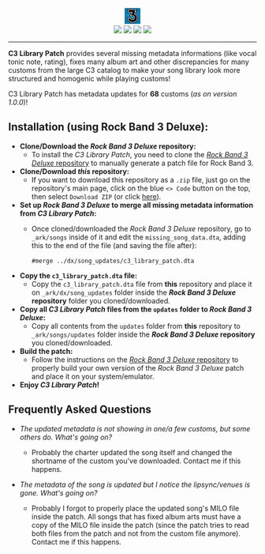 <div align=center>
<img src='./images/rb3logo.webp' width='32px'>
</div>

<div align=center>
<img src='https://img.shields.io/github/last-commit/ruggeryiury/c3-library-patch?color=%23DDD&style=for-the-badge' /> <img src='https://img.shields.io/github/repo-size/ruggeryiury/c3-library-patch?style=for-the-badge' /> <img src='https://img.shields.io/github/issues/ruggeryiury/c3-library-patch?style=for-the-badge' /> <img src='https://img.shields.io/github/package-json/v/ruggeryiury/c3-library-patch?style=for-the-badge' />
</div>

- - - -

__C3 Library Patch__ provides several missing metadata informations (like vocal tonic note, rating), fixes many album art and other discrepancies for many customs from the large C3 catalog to make your song library look more structured and homogenic while playing customs!

C3 Library Patch has metadata updates for __68__ customs (_as on version 1.0.0_)!

## Installation (using Rock Band 3 Deluxe):

- __Clone/Download the *Rock Band 3 Deluxe* repository:__
  -  To install the *C3 Library Patch*, you need to clone the [*Rock Band 3 Deluxe* repository](https://github.com/hmxmilohax/rock-band-3-deluxe) to manually generate a patch file for Rock Band 3.
- __Clone/Download *this* repository:__
  -  If you want to download this repository as a `.zip` file, just go on the repository's main page, click on the blue `<> Code` button on the top, then select `Download ZIP` (or click [here](https://github.com/ruggeryiury/c3-library-patch/archive/refs/heads/main.zip)).
- __Set up *Rock Band 3 Deluxe* to merge all missing metadata information from *C3 Library Patch*:__
  - Once cloned/downloaded the *Rock Band 3 Deluxe* repository, go to `_ark/songs` inside of it and edit the `missing_song_data.dta`, adding this to the end of the file (and saving the file after):
  
    ```plaintext
    #merge ../dx/song_updates/c3_library_patch.dta
    ```
- __Copy the `c3_library_patch.dta` file:__
  - Copy the `c3_library_patch.dta` file from __this__ repository and place it on `_ark/dx/song_updates` folder inside the __*Rock Band 3 Deluxe* repository__ folder you cloned/downloaded.
- __Copy all *C3 Library Patch* files from the `updates` folder to *Rock Band 3 Deluxe*:__
  - Copy all contents from the `updates` folder from __this__ repository to `_ark/songs/updates` folder inside the __*Rock Band 3 Deluxe* repository__ you cloned/downloaded.
- __Build the patch:__
  - Follow the instructions on the [*Rock Band 3 Deluxe* repository](https://github.com/hmxmilohax/rock-band-3-deluxe) to properly build your own version of the *Rock Band 3 Deluxe* patch and place it on your system/emulator.
- __Enjoy *C3 Library Patch*!__

## Frequently Asked Questions

- *The updated metadata is not showing in one/a few customs, but some others do. What's going on?*
  - Probably the charter updated the song itself and changed the shortname of the custom you've downloaded. Contact me if this happens.

- *The metadata of the song is updated but I notice the lipsync/venues is gone. What's going on?*
  - Probably I forgot to properly place the updated song's MILO file inside the patch. All songs that has fixed album arts must have a copy of the MILO file inside the patch (since the patch tries to read both files from the patch and not from the custom file anymore). Contact me if this happens.